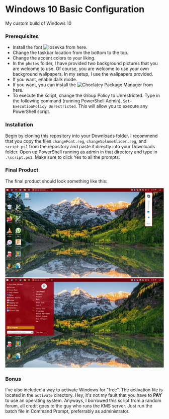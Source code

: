 # Windows 10 Basic Configuration

My custom build of Windows 10

### Prerequisites

* Install the font ![**Iosevka**](https://github.com/be5invis/Iosevka/releases) from here.
* Change the taskbar location from the bottom to the top.
* Change the accent colors to your liking.
* In the `photos` folder, I have provided two background pictures that you are welcome to use. Of course, you are welcome to use your own background wallpapers. In my setup, I use the wallpapers provided.
* If you want, enable dark mode.
* If you want, you can install the ![**Choclatey Package Manager**](https://chocolatey.org/install) from here.
* To execute the script, change the Group Policy to Unrestricted. Type in the following command (running PowerShell Admin), `Set-ExecutionPolicy Unrestricted`. This will allow you to execute any PowerShell script.

### Installation

Begin by cloning this repository into your Downloads folder. I recommend that you copy the files `changeFont.reg`, `changeVolumeSlider.reg`, and `script.ps1` from the repository and paste it directly into your Downloads folder. Open up PowerShell running as admin in that directory and type in `.\script.ps1`. Make sure to click Yes to all the prompts.

### Final Product

The final product should look something like this:

![Screenshot 1](https://github.com/streamsniperrty/custom-windows10/blob/main/photos/windows1.png)
![Screenshot 2](https://github.com/streamsniperrty/custom-windows10/blob/main/photos/windows2.png)

### Bonus

I've also included a way to activate Windows for "free". The activation file is located in the `activate` directory. Hey, it's not my fault that you have to **PAY** to use an operating system. Anyways, I borrowed this script from a random forum, all credit goes to the guy who runs the KMS server. Just run the batch file in Command Prompt, preferrably as administrator.
